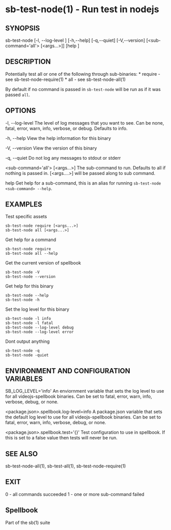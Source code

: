 # sb-test-node(1) - Run test in nodejs

## SYNOPSIS

  sb-test-node [-l, --log-level <level>] [-h,--help] [-q,--quiet] [-V,--version]
          [<sub-command='all'> [<args...>]] [help <sub-command>]

## DESCRIPTION

  Potentially test all or one of the following through sub-binaries:
    * require - see sb-test-node-require(1)
    * all - see sb-test-node-all(1)

  By default if no command is passed in `sb-test-node` will be run as if it was
  passed `all`.

## OPTIONS

  -l, --log-level <level>
    The level of log messages that you want to see. Can be none, fatal, error,
    warn, info, verbose, or debug. Defaults to info.

  -h, --help
    View the help information for this binary

  -V, --version
    View the version of this binary

  -q, --quiet
    Do not log any messages to stdout or stderr

  <sub-command='all'> [<args...>]
    The sub-command to run. Defaults to all if nothing is passed in.
    [<args....>] will be passed along to sub command.

  help <sub-command>
    Get help for a sub-command, this is an alias for running `sb-test-node <sub-command> --help`.

## EXAMPLES

  Test specific assets

    sb-test-node require [<args...>]
    sb-test-node all [<args...>]

  Get help for a command

    sb-test-node require
    sb-test-node all --help

  Get the current version of spellbook

    sb-test-node -V
    sb-test-node --version

  Get help for this binary

    sb-test-node --help
    sb-test-node -h

  Set the log level for this binary

    sb-test-node -l info
    sb-test-node -l fatal
    sb-test-node --log-level debug
    sb-test-node --log-level error

  Dont output anything

    sb-test-node -q
    sb-test-node -quiet

## ENVIRONMENT AND CONFIGURATION VARIABLES

  SB_LOG_LEVEL='info'
    An enviornment variable that sets the log level to use for all videojs-spellbook
    binaries. Can be set to fatal, error, warn, info, verbose, debug, or none.

  <package.json>.spellbook.log-level=info
    A package.json variable that sets the default log level to use for all videojs-spellbook
    binaries. Can be set to fatal, error, warn, info, verbose, debug, or none.

  <package.json>.spellbook.test='{}'
    Test configuration to use in spellbook. If this is set to a false value
    then tests will never be run.

## SEE ALSO

  sb-test-node-all(1), sb-test-all(1), sb-test-node-require(1)

## EXIT

  0 - all commands succeeded
  1 - one or more sub-command failed

## Spellbook

  Part of the sb(1) suite
